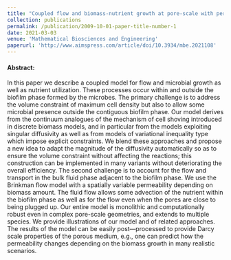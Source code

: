```yaml
---
title: "Coupled flow and biomass-nutrient growth at pore-scale with permeable biofilm, adaptive singularity and multiple species"
collection: publications
permalink: /publication/2009-10-01-paper-title-number-1
date: 2021-03-03
venue: 'Mathematical Biosciences and Engineering'
paperurl: 'http://www.aimspress.com/article/doi/10.3934/mbe.2021108'
---
```


#### Abstract:
In this paper we describe a coupled model for flow and microbial growth as well as nutrient utilization. These processes occur within and outside the biofilm phase formed by the microbes. The primary challenge is to address the volume constraint of maximum cell density but also to allow some microbial presence outside the contiguous biofilm phase. Our model derives from the continuum analogues of the mechanism of cell shoving introduced in discrete biomass models, and in particular from the models exploiting singular diffusivity as well as from models of variational inequality type which impose explicit constraints. We blend these approaches and propose a new idea to adapt the magnitude of the diffusivity automatically so as to ensure the volume constraint without affecting the reactions; this construction can be implemented in many variants without deteriorating the overall efficiency. The second challenge is to account for the flow and transport in the bulk fluid phase adjacent to the biofilm phase. We use the Brinkman flow model with a spatially variable permeability depending on biomass amount. The fluid flow allows some advection of the nutrient within the biofilm phase as well as for the flow even when the pores are close to being plugged up. Our entire model is monolithic and computationally robust even in complex pore-scale geometries, and extends to multiple species. We provide illustrations of our model and of related approaches. The results of the model can be easily post—processed to provide Darcy scale properties of the porous medium, e.g., one can predict how the permeability changes depending on the biomass growth in many realistic scenarios.
